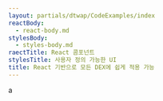 ```yaml
---
layout: partials/dtwap/CodeExamples/index
reactBody:
  - react-body.md
stylesBody:
  - styles-body.md
raectTitle: React 콤포넌트
stylesTitle: 사용자 정의 가능한 UI
title: React 기반으로 모든 DEX에 쉽게 적용 가능
---
```

a